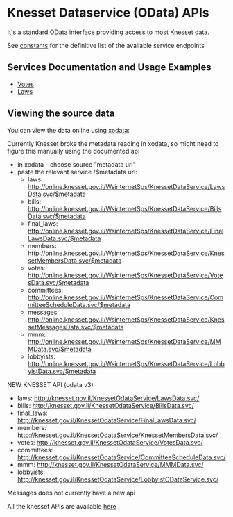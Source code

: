 # Knesset Dataservice (OData) APIs

It's a standard [OData](http://www.odata.org/) interface providing access to most Knesset data.

See [constants](/python/knesset_data/dataservice/constants.py) for the definitive list of the available service endpoints

## Services Documentation and Usage Examples

* [Votes](/python/knesset_data/dataservice/VOTES.md)
* [Laws](/python/knesset_data/dataservice/LAWS.md)

## Viewing the source data

You can view the data online using [xodata](http://pragmatiqa.com/xodata/):

Currently Knesset broke the metadata reading in xodata, so might need to figure this manually using the documented api


* in xodata - choose source "metadata url"
* paste the relevant service /$metadata url:
  * laws: http://online.knesset.gov.il/WsinternetSps/KnessetDataService/LawsData.svc/$metadata
  * bills: http://online.knesset.gov.il/WsinternetSps/KnessetDataService/BillsData.svc/$metadata
  * final_laws: http://online.knesset.gov.il/WsinternetSps/KnessetDataService/FinalLawsData.svc/$metadata
  * members: http://online.knesset.gov.il/WsinternetSps/KnessetDataService/KnessetMembersData.svc/$metadata
  * votes: http://online.knesset.gov.il/WsinternetSps/KnessetDataService/VotesData.svc/$metadata
  * committees: http://online.knesset.gov.il/WsinternetSps/KnessetDataService/CommitteeScheduleData.svc/$metadata
  * messages: http://online.knesset.gov.il/WsinternetSps/KnessetDataService/KnessetMessagesData.svc/$metadata
  * mmm: http://online.knesset.gov.il/WsinternetSps/KnessetDataService/MMMData.svc/$metadata
  * lobbyists: http://online.knesset.gov.il/WsinternetSps/KnessetDataService/LobbyistData.svc/$metadata

NEW KNESSET API (odata v3)
* laws: http://knesset.gov.il/KnessetOdataService/LawsData.svc/
* bills: http://knesset.gov.il/KnessetOdataService/BillsData.svc/
* final_laws:  http://knesset.gov.il/KnessetOdataService/FinalLawsData.svc/
* members: http://knesset.gov.il/KnessetOdataService/KnessetMembersData.svc/
* votes: http://knesset.gov.il/KnessetOdataService/VotesData.svc/
* committees: http://knesset.gov.il/KnessetOdataService/CommitteeScheduleData.svc/
* mmm: http://knesset.gov.il/KnessetOdataService/MMMData.svc/
* lobbyists: http://knesset.gov.il/KnessetOdataService/LobbyistODataService.svc/

Messages does not currently have a new api

All the knesset APIs are available [here](http://main.knesset.gov.il/Activity/Info/Pages/Databases.aspx)
